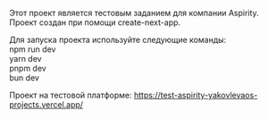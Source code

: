 Этот проект является тестовым заданием для компании Aspirity.<br/>
Проект создан при помощи create-next-app.

Для запуска проекта используйте следующие команды:<br/>
npm run dev<br/>
yarn dev<br/>
pnpm dev<br/>
bun dev

Проект на тестовой платформе: https://test-aspirity-yakovlevaos-projects.vercel.app/
